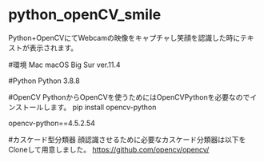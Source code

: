 # python_openCV_smile
Python+OpenCVにてWebcamの映像をキャプチャし笑顔を認識した時にテキストが表示されます。

#環境
Mac macOS Big Sur ver.11.4

#Python
Python 3.8.8

#OpenCV
PythonからOpenCVを使うためにはOpenCVPythonを必要なのでインストールします。 pip install opencv-python

opencv-python==4.5.2.54

#カスケード型分類器
顔認識させるために必要なカスケード分類器は以下をCloneして用意しました。 https://github.com/opencv/opencv/
